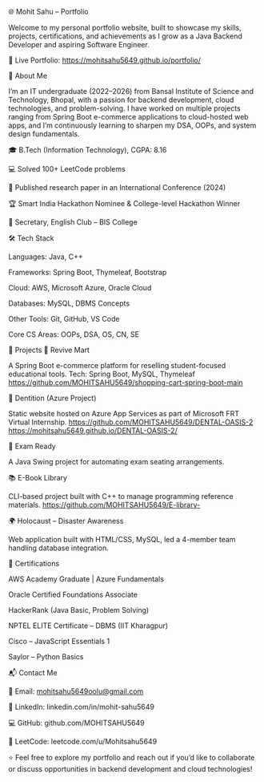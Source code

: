 🌐 Mohit Sahu – Portfolio

Welcome to my personal portfolio website, built to showcase my skills, projects, certifications, and achievements as I grow as a Java Backend Developer and aspiring Software Engineer.

🚀 Live Portfolio: https://mohitsahu5649.github.io/portfolio/

📌 About Me

I’m an IT undergraduate (2022–2026) from Bansal Institute of Science and Technology, Bhopal, with a passion for backend development, cloud technologies, and problem-solving.
I have worked on multiple projects ranging from Spring Boot e-commerce applications to cloud-hosted web apps, and I’m continuously learning to sharpen my DSA, OOPs, and system design fundamentals.

🎓 B.Tech (Information Technology), CGPA: 8.16

💻 Solved 100+ LeetCode problems

📄 Published research paper in an International Conference (2024)

🏆 Smart India Hackathon Nominee & College-level Hackathon Winner

🎤 Secretary, English Club – BIS College

🛠️ Tech Stack

Languages: Java, C++

Frameworks: Spring Boot, Thymeleaf, Bootstrap

Cloud: AWS, Microsoft Azure, Oracle Cloud

Databases: MySQL, DBMS Concepts

Other Tools: Git, GitHub, VS Code

Core CS Areas: OOPs, DSA, OS, CN, SE

📂 Projects
🛒 Revive Mart

A Spring Boot e-commerce platform for reselling student-focused educational tools.
Tech: Spring Boot, MySQL, Thymeleaf
https://github.com/MOHITSAHU5649/shopping-cart-spring-boot-main

🦷 Dentition (Azure Project)

Static website hosted on Azure App Services as part of Microsoft FRT Virtual Internship.
https://github.com/MOHITSAHU5649/DENTAL-OASIS-2
https://mohitsahu5649.github.io/DENTAL-OASIS-2/

🏫 Exam Ready

A Java Swing project for automating exam seating arrangements.


📚 E-Book Library

CLI-based project built with C++ to manage programming reference materials.
https://github.com/MOHITSAHU5649/E-library-

🌍 Holocaust – Disaster Awareness

Web application built with HTML/CSS, MySQL, led a 4-member team handling database integration.

🏅 Certifications

AWS Academy Graduate | Azure Fundamentals

Oracle Certified Foundations Associate

HackerRank (Java Basic, Problem Solving)

NPTEL ELITE Certificate – DBMS (IIT Kharagpur)

Cisco – JavaScript Essentials 1

Saylor – Python Basics

📬 Contact Me

📧 Email: mohitsahu5649oolu@gmail.com

🔗 LinkedIn: linkedin.com/in/mohit-sahu5649

💻 GitHub: github.com/MOHITSAHU5649

🎯 LeetCode: leetcode.com/u/Mohitsahu5649

⭐ Feel free to explore my portfolio and reach out if you’d like to collaborate or discuss opportunities in backend development and cloud technologies!
